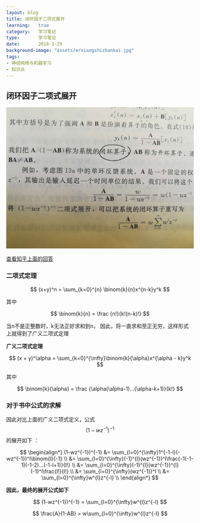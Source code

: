 ```yaml
---
layout: blog
title: 闭环因子二项式展开
learning:   true
category:   学习笔记
type:       学习笔记
date:       2018-3-29
background-image: "assets/erxiangshizhankai.jpg"
tags:
- 神经网络与机器学习
- 知识点
---
```


## 闭环因子二项式展开

![erxiangshizhankai](/assets/erxiangshizhankai.jpg)

[查看知乎上面的回答](https://www.zhihu.com/question/23634754)

### 二项式定理

$$ (x+y)^n = \sum_{k=0}^{n} \binom{k}{n}x^{n-k}y^k $$

其中 

$$ \binom{k}{n} = \frac {n!}{k!(n-k)!} $$

当n不是正整数时，k无法正好求和到n， 因此，将一直求和至正无穷，这样形式上就得到了广义二项式定理

**广义二项式定理**

$$ (x + y)^\alpha = \sum_{k=0}^{\infty}\binom{k}{\alpha}x^{\alpha - k}y^k $$

其中

$$ \binom{k}{\alpha} = \frac {\alpha(\alpha-1)...(\alpha-k+1)}{k!} $$

### 对于书中公式的求解
因此对比上面的广义二项式定义，公式$$(1-wz^{-1})^{-1} $$的展开如下 ：

$$
\begin{align*}
(1-wz^{-1})^{-1} &= \sum_{l=0}^{\infty}1^{-1-l}(-wz^{-1})^l\binom{l}{-1}  \\
&= \sum_{l=0}^{\infty}(-1)^{l}(wz^{-1})^l\frac{-1(-1-1)(-1-2)...(-1-l+1)}{l!} \\ 
&= \sum_{l=0}^{\infty}(-1)^{l}(wz^{-1})^{l}(-1)^l\frac{l!}{l!} \\ 
&= \sum_{l=0}^{\infty}(wz^{-1})^l \\
&= \sum_{l=0}^{\infty}w^{l}z^{-l} \\
\end{align*}
$$

**因此，最终的展开公式如下**

$$ (1-wz^{-1})^{-1} = \sum_{l=0}^{\infty}w^{l}z^{-l} $$

$$ \frac{A}{1-AB} = w\sum_{l=0}^{\infty}w^{l}z^{-l} $$

